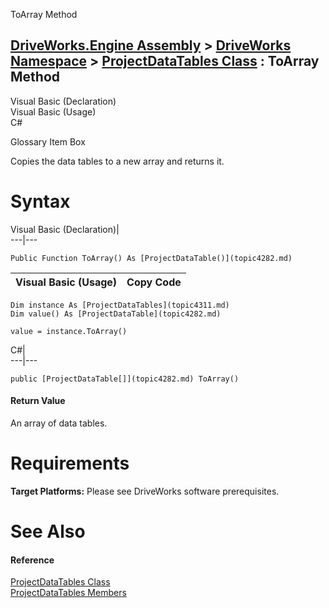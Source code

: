 ToArray Method   
  
[DriveWorks.Engine Assembly](topic2156.md) > [DriveWorks Namespace](topic2159.md) > [ProjectDataTables Class](topic4311.md) : ToArray Method  
---  
  
Visual Basic (Declaration)    
Visual Basic (Usage)    
C# 

Glossary Item Box

Copies the data tables to a new array and returns it. 

# Syntax

Visual Basic (Declaration)|   
---|---  
      
    
    Public Function ToArray() As [ProjectDataTable()](topic4282.md)  
  
Visual Basic (Usage)| Copy Code  
---|---  
      
    
    Dim instance As [ProjectDataTables](topic4311.md)
    Dim value() As [ProjectDataTable](topic4282.md)
     
    value = instance.ToArray()  
  
C#|   
---|---  
      
    
    public [ProjectDataTable[]](topic4282.md) ToArray()  
  
#### Return Value

An array of data tables.

# Requirements

**Target Platforms:** Please see DriveWorks software prerequisites.

# See Also

#### Reference

[ProjectDataTables Class](topic4311.md)   
[ProjectDataTables Members](topic4312.md)


